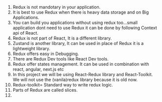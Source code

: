 1. Redux is not mandotary in your application.
2. It is best to use Redux when there is heavy data storage and on Big Applications.
3. You can build you applications without using redux too...small application dont need to use Redux it can be done by following Context api of React.
4. Redux is not part of React, It is a different library.
5. Zustand is another library, It can be used in place of Redux it is a lightweight library.
6. Redux offers easy in Debugging.
7. There are Redux Dev tools like React Dev tools.
8. Redux offer states management. It can be used in combination with react, angular, next.js etc
9. In this project we will be using React-Redux library and React-Toolkit. We will not use the (vanila)redux library because it is old now.
10. Redux-toolkit= Standard way to write redux logic.
11. Parts of Redux are called slices.
12. 
